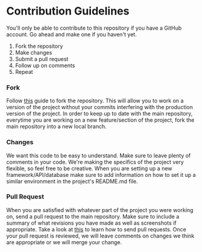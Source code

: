 # Contribution Guidelines

You'll only be able to contribute to this repository if you have a GitHub account. Go ahead and make one if you haven't yet.

1. Fork the repository
2. Make changes
3. Submit a pull request
4. Follow up on comments
5. Repeat


### Fork
Follow [this](https://help.github.com/articles/fork-a-repo/) guide to fork the repository. This will allow you to work on a version of the project without your commits interfering with the production version of the project. In order to keep up to date with the main repository, everytime you are working on a new feature/section of the project, fork the main repository into a new local branch.

### Changes
We want this code to be easy to understand. Make sure to leave plenty of comments in your code. We're making the specifics of the project very flexible, so feel free to be creative. When you are setting up a new framework/API/database make sure to add information on how to set it up a similar environment in the project's README.md file.

### Pull Request
When you are satisfied with whatever part of the project you were working on, send a pull request to the main repository. Make sure to include a summary of what revisions you have made as well as screenshots if appropriate. Take a look at [this](https://help.github.com/articles/about-pull-requests/) to learn how to send pull requests. Once your pull request is reviewed, we will leave comments on changes we think are appropriate or we will merge your change.
